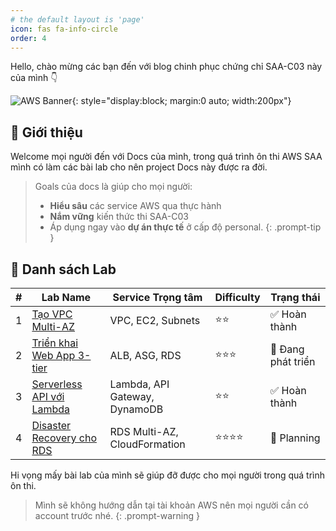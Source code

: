 ```yaml
---
# the default layout is 'page'
icon: fas fa-info-circle
order: 4
---
```


Hello, chào mừng các bạn đến với blog chinh phục chứng chỉ SAA-C03 này của mình 👇

![AWS Banner](https://d1.awsstatic.com/training-and-certification/certification-badges/AWS-Certified-Solutions-Architect-Associate_badge.3419559c682629072f1eb968d59dea0741772c0f.png){: style="display:block; margin:0 auto; width:200px"}

## 📌 Giới thiệu

Welcome mọi người đến với Docs của mình, trong quá trình ôn thi AWS SAA mình có làm các bài lab cho nên project Docs này được ra đời. 

> Goals của docs là giúp cho mọi người:
> 
> - **Hiểu sâu** các service AWS qua thực hành  
> - **Nắm vững** kiến thức thi SAA-C03  
> - Áp dụng ngay vào **dự án thực tế** ở cấp độ personal.
{: .prompt-tip }

## 🧪 Danh sách Lab

| #  | Lab Name                          | Service Trọng tâm               | Difficulty | Trạng thái |
|----|-----------------------------------|----------------------------------|------------|------------|
| 1  | [Tạo VPC Multi-AZ](#)            | VPC, EC2, Subnets               | ⭐⭐       | ✅ Hoàn thành |
| 2  | [Triển khai Web App 3-tier](#)   | ALB, ASG, RDS                   | ⭐⭐⭐      | 🔧 Đang phát triển |
| 3  | [Serverless API với Lambda](#)    | Lambda, API Gateway, DynamoDB   | ⭐⭐       | ✅ Hoàn thành |
| 4  | [Disaster Recovery cho RDS](#)    | RDS Multi-AZ, CloudFormation    | ⭐⭐⭐⭐    | 📅 Planning |

Hi vọng mấy bài lab của mình sẽ giúp đỡ được cho mọi người trong quá trình ôn thi.

> Mình sẽ không hướng dẫn tại tài khoản AWS nên mọi người cần có account trước nhé.
{: .prompt-warning }